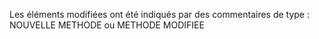 Les éléments modifiées ont été indiqués par des commentaires de type :
NOUVELLE METHODE
ou 
METHODE MODIFIEE

